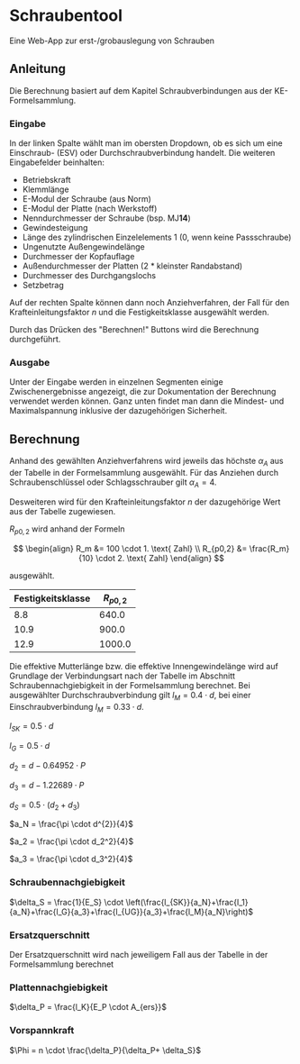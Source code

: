 # Schraubentool


Eine Web-App zur erst-/grobauslegung von Schrauben


## Anleitung

Die Berechnung basiert auf dem Kapitel Schraubverbindungen aus der KE-Formelsammlung.

### Eingabe

In der linken Spalte wählt man im obersten Dropdown, ob es sich um eine Einschraub- (ESV) oder Durchschraubverbindung handelt.
Die weiteren Eingabefelder beinhalten:
- Betriebskraft
- Klemmlänge
- E-Modul der Schraube (aus Norm)
- E-Modul der Platte (nach Werkstoff)
- Nenndurchmesser der Schraube (bsp. MJ**14**)
- Gewindesteigung
- Länge des zylindrischen Einzelelements 1 (0, wenn keine Passschraube)
- Ungenutzte Außengewindelänge
- Durchmesser der Kopfauflage
- Außendurchmesser der Platten (2 * kleinster Randabstand)
- Durchmesser des Durchgangslochs
- Setzbetrag

Auf der rechten Spalte können dann noch Anziehverfahren, der Fall für den Krafteinleitungsfaktor *n* und die Festigkeitsklasse ausgewählt werden.

Durch das Drücken des "Berechnen!" Buttons wird die Berechnung durchgeführt.

### Ausgabe

Unter der Eingabe werden in einzelnen Segmenten einige Zwischenergebnisse angezeigt, die zur Dokumentation der Berechnung verwendet werden können. Ganz unten findet man dann die Mindest- und Maximalspannung inklusive der dazugehörigen Sicherheit.

## Berechnung

Anhand des gewählten Anziehverfahrens wird jeweils das höchste $\alpha_A$ aus der Tabelle in der Formelsammlung ausgewählt. Für das Anziehen durch Schraubenschlüssel oder Schlagsschrauber gilt $\alpha_A = 4$.

Desweiteren wird für den Krafteinleitungsfaktor $n$ der dazugehörige Wert aus der Tabelle zugewiesen.

$R_{p0,2}$ wird anhand der Formeln

$$
\begin{align}
  R_m &= 100 \cdot 1. \text{ Zahl} \\
  R_{p0,2} &= \frac{R_m}{10} \cdot 2. \text{ Zahl}
\end{align}
$$

ausgewählt.

|$\text{Festigkeitsklasse}$ | $R_{p0,2}$ |
|---------------------------|------------|
|$8.8$                      | $640.0$    |
|$10.9$                     | $900.0$    |
|$12.9$                     | $1000.0$   |

Die effektive Mutterlänge bzw. die effektive Innengewindelänge wird auf Grundlage der Verbindungsart nach der Tabelle im Abschnitt Schraubennachgiebigkeit in der Formelsammlung berechnet. Bei ausgewählter Durchschraubverbindung gilt $l_M = 0.4 \cdot d$, bei einer Einschraubverbindung $l_M = 0.33 \cdot d$.

$l_{SK} = 0.5 \cdot d$ 

$l_G = 0.5 \cdot d$

$d_2 = d - 0.64952 \cdot P$

$d_3 = d - 1.22689 \cdot P$

$d_S = 0.5 \cdot (d_2 + d_3)$

$a_N = \frac{\pi \cdot d^{2}}{4}$

$a_2 = \frac{\pi \cdot d_2^2}{4}$

$a_3 = \frac{\pi \cdot d_3^2}{4}$

### Schraubennachgiebigkeit
$\delta_S = \frac{1}{E_S} \cdot \left(\frac{l_{SK}}{a_N}+\frac{l_1}{a_N}+\frac{l_G}{a_3}+\frac{l_{UG}}{a_3}+\frac{l_M}{a_N}\right)$

### Ersatzquerschnitt 
Der Ersatzquerschnitt wird nach jeweiligem Fall aus der Tabelle in der Formelsammlung berechnet

### Plattennachgiebigkeit
$\delta_P = \frac{l_K}{E_P \cdot A_{ers}}$

### Vorspannkraft
$\Phi = n \cdot \frac{\delta_P}{\delta_P+ \delta_S}$
